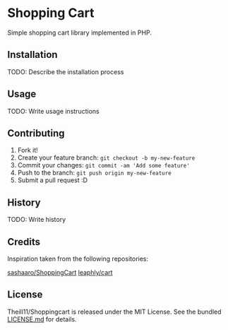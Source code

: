 # Shopping Cart

Simple shopping cart library implemented in PHP.

## Installation

TODO: Describe the installation process

## Usage

TODO: Write usage instructions

## Contributing

1. Fork it!
2. Create your feature branch: `git checkout -b my-new-feature`
3. Commit your changes: `git commit -am 'Add some feature'`
4. Push to the branch: `git push origin my-new-feature`
5. Submit a pull request :D

## History

TODO: Write history

## Credits

Inspiration taken from the following repositories:

[sashaaro/ShoppingCart](https://github.com/sashaaro/ShoppingCart)
[leaphly/cart](https://github.com/leaphly/cart)

## License

Theill11/Shoppingcart is released under the MIT License. See the bundled [LICENSE.md](LICENSE.md) for details.
